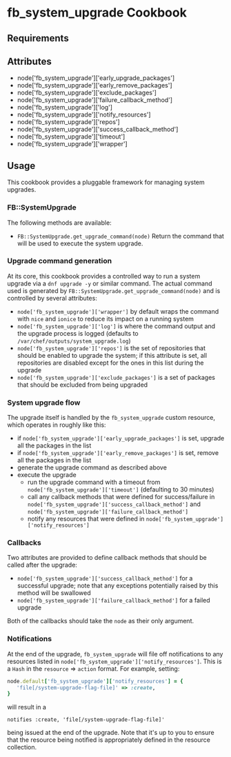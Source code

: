 fb_system_upgrade Cookbook
==========================

Requirements
------------

Attributes
----------
* node['fb_system_upgrade']['early_upgrade_packages']
* node['fb_system_upgrade']['early_remove_packages']
* node['fb_system_upgrade']['exclude_packages']
* node['fb_system_upgrade']['failure_callback_method']
* node['fb_system_upgrade']['log']
* node['fb_system_upgrade']['notify_resources']
* node['fb_system_upgrade']['repos']
* node['fb_system_upgrade']['success_callback_method']
* node['fb_system_upgrade']['timeout']
* node['fb_system_upgrade']['wrapper']

Usage
-----
This cookbook provides a pluggable framework for managing system upgrades.

### FB::SystemUpgrade
The following methods are available:

* `FB::SystemUpgrade.get_upgrade_command(node)`
  Return the command that will be used to execute the system upgrade.

### Upgrade command generation
At its core, this cookbook provides a controlled way to run a system upgrade
via a `dnf upgrade -y` or similar command. The actual command used is generated
by `FB::SystemUpgrade.get_upgrade_command(node)` and is controlled by several
attributes:

* `node['fb_system_upgrade']['wrapper']` by default wraps the command with
  `nice` and `ionice` to reduce its impact on a running system
* `node['fb_system_upgrade']['log']` is where the command output and the
  upgrade process is logged (defaults to
  `/var/chef/outputs/system_upgrade.log`)
* `node['fb_system_upgrade']['repos']` is the set of repositories that should
  be enabled to upgrade the system; if this attribute is set, all repositories
  are disabled except for the ones in this list during the upgrade
* `node['fb_system_upgrade']['exclude_packages']` is a set of packages that
  should be excluded from being upgraded

### System upgrade flow
The upgrade itself is handled by the `fb_system_upgrade` custom resource, which
operates in roughly like this:

* if `node['fb_system_upgrade']['early_upgrade_packages']` is set, upgrade all
  the packages in the list
* if `node['fb_system_upgrade']['early_remove_packages']` is set, remove all
  the packages in the list
* generate the upgrade command as described above
* execute the upgrade
  * run the upgrade command with a timeout from
  `node['fb_system_upgrade']['timeout']` (defaulting to 30 minutes)
  * call any callback methods that were defined for success/failure in
    `node['fb_system_upgrade']['success_callback_method']` and
    `node['fb_system_upgrade']['failure_callback_method']`
  * notify any resources that were defined in
    `node['fb_system_upgrade']['notify_resources']`

### Callbacks
Two attributes are provided to define callback methods that should be called
after the upgrade:

* `node['fb_system_upgrade']['success_callback_method']` for a successful
  upgrade; note that any exceptions potentially raised by this method will be
  swallowed
* `node['fb_system_upgrade']['failure_callback_method']` for a failed upgrade

Both of the callbacks should take the `node` as their only argument.

### Notifications
At the end of the upgrade, `fb_system_upgrade` will file off notifications to
any resources listed in `node['fb_system_upgrade']['notify_resources']`. This
is a `Hash` in the `resource` => `action` format. For example, setting:

```ruby
node.default['fb_system_upgrade']['notify_resources'] = {
   'file[/system-upgrade-flag-file]' => :create,
}
```

will result in a

```
notifies :create, 'file[/system-upgrade-flag-file]'
```

being issued at the end of the upgrade. Note that it's up to you to ensure that
the resource being notified is appropriately defined in the resource
collection.
